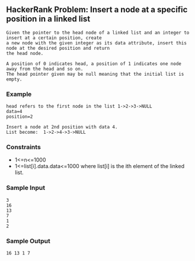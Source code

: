 ## HackerRank Problem: Insert a node at a specific position in a linked list
```
Given the pointer to the head node of a linked list and an integer to insert at a certain position, create 
a new node with the given integer as its data attribute, insert this node at the desired position and return 
the head node.

A position of 0 indicates head, a position of 1 indicates one node away from the head and so on. 
The head pointer given may be null meaning that the initial list is empty.
```
### Example
```
head refers to the first node in the list 1->2->3->NULL
data=4
position=2

Insert a node at 2nd position with data 4. 
List become:  1->2->4->3->NULL

```
### Constraints

* 1<=n<=1000
* 1<=list[i].data.data<=1000 where list[i] is the ith element of the linked list.

### Sample Input
```
3
16
13
7
1
2
```
### Sample Output
```
16 13 1 7
```
